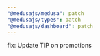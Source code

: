 ```yaml
---
"@medusajs/medusa": patch
"@medusajs/types": patch
"@medusajs/dashboard": patch
---
```


fix: Update TIP on promotions
